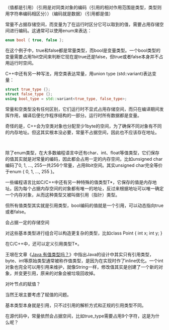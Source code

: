 （值都是引用）（引用是对同类对象的编码（引用的相对作用范围是类型，类型则用字符串编码相区分））（编码就是数据）（引用都是值）





常量不占据存储空间，而变量为了在运行时区分它可以取到的值，需要占用存储空间进行编码。这通常可以使用enum来表达：

```c
enum bool { true, false };
```

在这个例子中，true和false都是常量类型，而bool是变量类型。一个bool类型的变量需要占用1bit空间来判断它现在是true还是false，但true或者false本身并不占用运行时空间。

C++中还有另一种写法，用空类表达常量，用union type (std::variant)表达变量：

```c++
struct true_type {};
struct false_type {};
using bool_type = std::variant<true_type, false_type>;
```

常量和空类型没有任何区别，它们运行时不显式占用存储空间，而只在编译期间发挥作用，编译后便化作程序结构的一部分。运行时所有数据都是变量。

奇怪的是，C++会为空类对象也分配至少1byte的空间，为了确保不同对象有不同的内存地址。但这其实根本没必要，常量不占据空间，因此也不应该存在地址。

<br>

除了enum类型，在大多数编程语言中还有char、int、float等值类型，它们保存的值其实就是对常量的编码，因此都会占用一定的内存空间，比如unsigned char编码了0, 1, ..., 255一共256个常量，占用8bit空间。其实unsigned char完全等价于enum { 0, 1, ..., 255 }。

一些编程语言比如C/C++中还有另一种特殊的值类型T*，它保存的值是内存地址。因为每个占据内存空间的对象都有唯一的地址，反过来根据地址可以唯一确定一个内存对象，从而这种类型又被叫做引用（指针）类型。

但所有值类型其实就是引用类型，bool编码的值就是一个引用，可以动态指向true或者false。







会占据一定的存储空间

对这些基本类型进行组合可以构造更复杂的类型，比如class Point { int x; int y; }

在C/C++中，还可以定义引用类型T*。











王垠在文章《<a href="http://www.yinwang.org/blog-cn/2016/06/08/java-value-type" _target="blank">Java 有值类型吗？</a>》中指出Java的设计中其实只有引用类型，byte、int等原始类型通常被称作值类型，是因为在实现时作了inline优化。一个int对象也完全可以用引用来维护，就像String一样，修改值其实是创建了一个新的对象，并变更引用，原来的对象会被垃圾回收掉。

对叶节点的赋值？

当然王垠主要考虑了赋值的问题。

基本类型本身就是引用，只不过引用的解析方式和正规的引用类型不同。



在源代码中，常量依然会占据空间，比如true_type需要占用9个字符，这是为什么呢？



